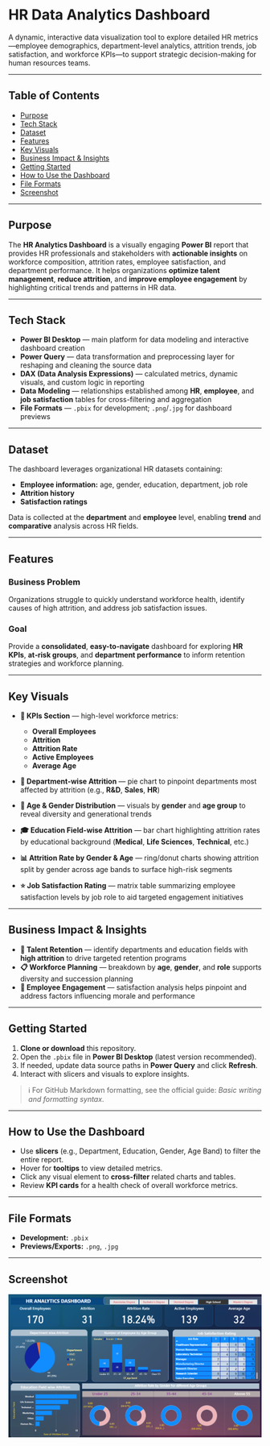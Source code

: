 # HR Data Analytics Dashboard

A dynamic, interactive data visualization tool to explore detailed HR metrics—employee demographics, department-level analytics, attrition trends, job satisfaction, and workforce KPIs—to support strategic decision-making for human resources teams.

---

## Table of Contents

* [Purpose](#purpose)
* [Tech Stack](#tech-stack)
* [Dataset](#dataset)
* [Features](#features)
* [Key Visuals](#key-visuals)
* [Business Impact & Insights](#business-impact--insights)
* [Getting Started](#getting-started)
* [How to Use the Dashboard](#how-to-use-the-dashboard)
* [File Formats](#file-formats)
* [Screenshot](#screenshot)

---

## Purpose

The **HR Analytics Dashboard** is a visually engaging **Power BI** report that provides HR professionals and stakeholders with **actionable insights** on workforce composition, attrition rates, employee satisfaction, and department performance. It helps organizations **optimize talent management**, **reduce attrition**, and **improve employee engagement** by highlighting critical trends and patterns in HR data.

---

## Tech Stack

* **Power BI Desktop** — main platform for data modeling and interactive dashboard creation
* **Power Query** — data transformation and preprocessing layer for reshaping and cleaning the source data
* **DAX (Data Analysis Expressions)** — calculated metrics, dynamic visuals, and custom logic in reporting
* **Data Modeling** — relationships established among **HR**, **employee**, and **job satisfaction** tables for cross-filtering and aggregation
* **File Formats** — `.pbix` for development; `.png`/`.jpg` for dashboard previews

---

## Dataset

The dashboard leverages organizational HR datasets containing:

* **Employee information:** age, gender, education, department, job role
* **Attrition history**
* **Satisfaction ratings**

Data is collected at the **department** and **employee** level, enabling **trend** and **comparative** analysis across HR fields.

---

## Features

### Business Problem

Organizations struggle to quickly understand workforce health, identify causes of high attrition, and address job satisfaction issues.

### Goal

Provide a **consolidated**, **easy-to-navigate** dashboard for exploring **HR KPIs**, **at‑risk groups**, and **department performance** to inform retention strategies and workforce planning.

---

## Key Visuals

* **🔢 KPIs Section** — high-level workforce metrics:

  * **Overall Employees**
  * **Attrition**
  * **Attrition Rate**
  * **Active Employees**
  * **Average Age**

* **🏢 Department-wise Attrition** — pie chart to pinpoint departments most affected by attrition (e.g., **R\&D**, **Sales**, **HR**)

* **👥 Age & Gender Distribution** — visuals by **gender** and **age group** to reveal diversity and generational trends

* **🎓 Education Field-wise Attrition** — bar chart highlighting attrition rates by educational background (**Medical**, **Life Sciences**, **Technical**, etc.)

* **📊 Attrition Rate by Gender & Age** — ring/donut charts showing attrition split by gender across age bands to surface high-risk segments

* **⭐ Job Satisfaction Rating** — matrix table summarizing employee satisfaction levels by job role to aid targeted engagement initiatives

---

## Business Impact & Insights

* **🎯 Talent Retention** — identify departments and education fields with **high attrition** to drive targeted retention programs
* **📋 Workforce Planning** — breakdown by **age**, **gender**, and **role** supports diversity and succession planning
* **💪 Employee Engagement** — satisfaction analysis helps pinpoint and address factors influencing morale and performance

---

## Getting Started

1. **Clone or download** this repository.
2. Open the `.pbix` file in **Power BI Desktop** (latest version recommended).
3. If needed, update data source paths in **Power Query** and click **Refresh**.
4. Interact with slicers and visuals to explore insights.

> ℹ️ For GitHub Markdown formatting, see the official guide: *Basic writing and formatting syntax*.

---

## How to Use the Dashboard

* Use **slicers** (e.g., Department, Education, Gender, Age Band) to filter the entire report.
* Hover for **tooltips** to view detailed metrics.
* Click any visual element to **cross-filter** related charts and tables.
* Review **KPI cards** for a health check of overall workforce metrics.

---

## File Formats

* **Development:** `.pbix`
* **Previews/Exports:** `.png`, `.jpg`

---

## Screenshot

![HR Analytics Dashboard Preview](https://github.com/SnehaAgar/HR-Data-Analytics-Dashboard/blob/main/HR_ANALYTICS.png)


